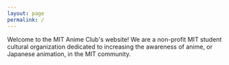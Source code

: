 ```yaml
---
layout: page
permalink: /
---
```


Welcome to the MIT Anime Club's website! We are a non-profit MIT student cultural organization dedicated to increasing the awareness of anime, or Japanese animation, in the MIT community.
